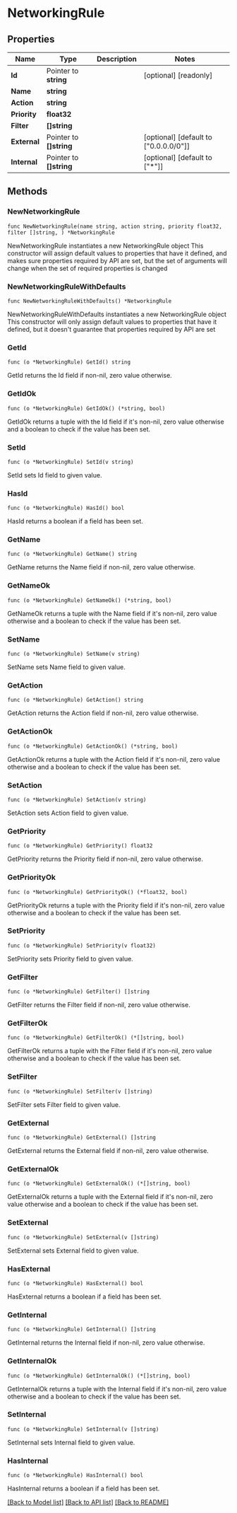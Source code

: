 # NetworkingRule

## Properties

Name | Type | Description | Notes
------------ | ------------- | ------------- | -------------
**Id** | Pointer to **string** |  | [optional] [readonly] 
**Name** | **string** |  | 
**Action** | **string** |  | 
**Priority** | **float32** |  | 
**Filter** | **[]string** |  | 
**External** | Pointer to **[]string** |  | [optional] [default to ["0.0.0.0/0"]]
**Internal** | Pointer to **[]string** |  | [optional] [default to ["*"]]

## Methods

### NewNetworkingRule

`func NewNetworkingRule(name string, action string, priority float32, filter []string, ) *NetworkingRule`

NewNetworkingRule instantiates a new NetworkingRule object
This constructor will assign default values to properties that have it defined,
and makes sure properties required by API are set, but the set of arguments
will change when the set of required properties is changed

### NewNetworkingRuleWithDefaults

`func NewNetworkingRuleWithDefaults() *NetworkingRule`

NewNetworkingRuleWithDefaults instantiates a new NetworkingRule object
This constructor will only assign default values to properties that have it defined,
but it doesn't guarantee that properties required by API are set

### GetId

`func (o *NetworkingRule) GetId() string`

GetId returns the Id field if non-nil, zero value otherwise.

### GetIdOk

`func (o *NetworkingRule) GetIdOk() (*string, bool)`

GetIdOk returns a tuple with the Id field if it's non-nil, zero value otherwise
and a boolean to check if the value has been set.

### SetId

`func (o *NetworkingRule) SetId(v string)`

SetId sets Id field to given value.

### HasId

`func (o *NetworkingRule) HasId() bool`

HasId returns a boolean if a field has been set.

### GetName

`func (o *NetworkingRule) GetName() string`

GetName returns the Name field if non-nil, zero value otherwise.

### GetNameOk

`func (o *NetworkingRule) GetNameOk() (*string, bool)`

GetNameOk returns a tuple with the Name field if it's non-nil, zero value otherwise
and a boolean to check if the value has been set.

### SetName

`func (o *NetworkingRule) SetName(v string)`

SetName sets Name field to given value.


### GetAction

`func (o *NetworkingRule) GetAction() string`

GetAction returns the Action field if non-nil, zero value otherwise.

### GetActionOk

`func (o *NetworkingRule) GetActionOk() (*string, bool)`

GetActionOk returns a tuple with the Action field if it's non-nil, zero value otherwise
and a boolean to check if the value has been set.

### SetAction

`func (o *NetworkingRule) SetAction(v string)`

SetAction sets Action field to given value.


### GetPriority

`func (o *NetworkingRule) GetPriority() float32`

GetPriority returns the Priority field if non-nil, zero value otherwise.

### GetPriorityOk

`func (o *NetworkingRule) GetPriorityOk() (*float32, bool)`

GetPriorityOk returns a tuple with the Priority field if it's non-nil, zero value otherwise
and a boolean to check if the value has been set.

### SetPriority

`func (o *NetworkingRule) SetPriority(v float32)`

SetPriority sets Priority field to given value.


### GetFilter

`func (o *NetworkingRule) GetFilter() []string`

GetFilter returns the Filter field if non-nil, zero value otherwise.

### GetFilterOk

`func (o *NetworkingRule) GetFilterOk() (*[]string, bool)`

GetFilterOk returns a tuple with the Filter field if it's non-nil, zero value otherwise
and a boolean to check if the value has been set.

### SetFilter

`func (o *NetworkingRule) SetFilter(v []string)`

SetFilter sets Filter field to given value.


### GetExternal

`func (o *NetworkingRule) GetExternal() []string`

GetExternal returns the External field if non-nil, zero value otherwise.

### GetExternalOk

`func (o *NetworkingRule) GetExternalOk() (*[]string, bool)`

GetExternalOk returns a tuple with the External field if it's non-nil, zero value otherwise
and a boolean to check if the value has been set.

### SetExternal

`func (o *NetworkingRule) SetExternal(v []string)`

SetExternal sets External field to given value.

### HasExternal

`func (o *NetworkingRule) HasExternal() bool`

HasExternal returns a boolean if a field has been set.

### GetInternal

`func (o *NetworkingRule) GetInternal() []string`

GetInternal returns the Internal field if non-nil, zero value otherwise.

### GetInternalOk

`func (o *NetworkingRule) GetInternalOk() (*[]string, bool)`

GetInternalOk returns a tuple with the Internal field if it's non-nil, zero value otherwise
and a boolean to check if the value has been set.

### SetInternal

`func (o *NetworkingRule) SetInternal(v []string)`

SetInternal sets Internal field to given value.

### HasInternal

`func (o *NetworkingRule) HasInternal() bool`

HasInternal returns a boolean if a field has been set.


[[Back to Model list]](../README.md#documentation-for-models) [[Back to API list]](../README.md#documentation-for-api-endpoints) [[Back to README]](../README.md)


